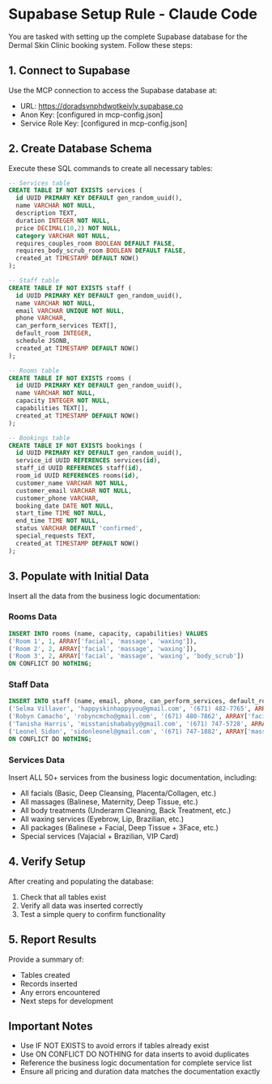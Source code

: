 # Supabase Setup Rule - Claude Code

You are tasked with setting up the complete Supabase database for the Dermal Skin Clinic booking system. Follow these steps:

## 1. Connect to Supabase
Use the MCP connection to access the Supabase database at:
- URL: https://doradsvnphdwotkeiylv.supabase.co
- Anon Key: [configured in mcp-config.json]
- Service Role Key: [configured in mcp-config.json]

## 2. Create Database Schema
Execute these SQL commands to create all necessary tables:

```sql
-- Services table
CREATE TABLE IF NOT EXISTS services (
  id UUID PRIMARY KEY DEFAULT gen_random_uuid(),
  name VARCHAR NOT NULL,
  description TEXT,
  duration INTEGER NOT NULL,
  price DECIMAL(10,2) NOT NULL,
  category VARCHAR NOT NULL,
  requires_couples_room BOOLEAN DEFAULT FALSE,
  requires_body_scrub_room BOOLEAN DEFAULT FALSE,
  created_at TIMESTAMP DEFAULT NOW()
);

-- Staff table
CREATE TABLE IF NOT EXISTS staff (
  id UUID PRIMARY KEY DEFAULT gen_random_uuid(),
  name VARCHAR NOT NULL,
  email VARCHAR UNIQUE NOT NULL,
  phone VARCHAR,
  can_perform_services TEXT[],
  default_room INTEGER,
  schedule JSONB,
  created_at TIMESTAMP DEFAULT NOW()
);

-- Rooms table
CREATE TABLE IF NOT EXISTS rooms (
  id UUID PRIMARY KEY DEFAULT gen_random_uuid(),
  name VARCHAR NOT NULL,
  capacity INTEGER NOT NULL,
  capabilities TEXT[],
  created_at TIMESTAMP DEFAULT NOW()
);

-- Bookings table
CREATE TABLE IF NOT EXISTS bookings (
  id UUID PRIMARY KEY DEFAULT gen_random_uuid(),
  service_id UUID REFERENCES services(id),
  staff_id UUID REFERENCES staff(id),
  room_id UUID REFERENCES rooms(id),
  customer_name VARCHAR NOT NULL,
  customer_email VARCHAR NOT NULL,
  customer_phone VARCHAR,
  booking_date DATE NOT NULL,
  start_time TIME NOT NULL,
  end_time TIME NOT NULL,
  status VARCHAR DEFAULT 'confirmed',
  special_requests TEXT,
  created_at TIMESTAMP DEFAULT NOW()
);
```

## 3. Populate with Initial Data
Insert all the data from the business logic documentation:

### Rooms Data
```sql
INSERT INTO rooms (name, capacity, capabilities) VALUES
('Room 1', 1, ARRAY['facial', 'massage', 'waxing']),
('Room 2', 2, ARRAY['facial', 'massage', 'waxing']),
('Room 3', 2, ARRAY['facial', 'massage', 'waxing', 'body_scrub'])
ON CONFLICT DO NOTHING;
```

### Staff Data
```sql
INSERT INTO staff (name, email, phone, can_perform_services, default_room, schedule) VALUES
('Selma Villaver', 'happyskinhappyyou@gmail.com', '(671) 482-7765', ARRAY['facials'], 1, '{"mon": true, "wed": true, "fri": true, "sat": true, "sun": true}'),
('Robyn Camacho', 'robyncmcho@gmail.com', '(671) 480-7862', ARRAY['facials', 'waxing', 'body_treatments', 'massages'], 3, '{"mon": true, "tue": true, "wed": true, "thu": true, "fri": true, "sat": true, "sun": true}'),
('Tanisha Harris', 'misstanishababyy@gmail.com', '(671) 747-5728', ARRAY['facials', 'waxing'], 2, '{"mon": true, "wed": true, "fri": true, "sat": true, "sun": true}'),
('Leonel Sidon', 'sidonleonel@gmail.com', '(671) 747-1882', ARRAY['massages', 'body_treatments'], NULL, '{"sun": true}')
ON CONFLICT DO NOTHING;
```

### Services Data
Insert ALL 50+ services from the business logic documentation, including:
- All facials (Basic, Deep Cleansing, Placenta/Collagen, etc.)
- All massages (Balinese, Maternity, Deep Tissue, etc.)
- All body treatments (Underarm Cleaning, Back Treatment, etc.)
- All waxing services (Eyebrow, Lip, Brazilian, etc.)
- All packages (Balinese + Facial, Deep Tissue + 3Face, etc.)
- Special services (Vajacial + Brazilian, VIP Card)

## 4. Verify Setup
After creating and populating the database:
1. Check that all tables exist
2. Verify all data was inserted correctly
3. Test a simple query to confirm functionality

## 5. Report Results
Provide a summary of:
- Tables created
- Records inserted
- Any errors encountered
- Next steps for development

## Important Notes
- Use IF NOT EXISTS to avoid errors if tables already exist
- Use ON CONFLICT DO NOTHING for data inserts to avoid duplicates
- Reference the business logic documentation for complete service list
- Ensure all pricing and duration data matches the documentation exactly 